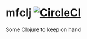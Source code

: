 # mfclj [![CircleCI](https://circleci.com/gh/mikeyford/mfclj.svg?style=svg)](https://circleci.com/gh/mikeyford/mfclj)
Some Clojure to keep on hand


